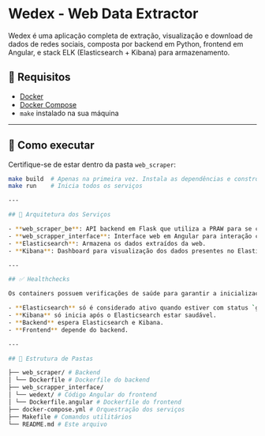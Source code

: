 # Wedex - Web Data Extractor

Wedex é uma aplicação completa de extração, visualização e download de dados de redes sociais, composta por backend em Python, frontend em Angular, e stack ELK (Elasticsearch + Kibana) para armazenamento.

## 🧰 Requisitos

- [Docker](https://www.docker.com/)
- [Docker Compose](https://docs.docker.com/compose/)
- `make` instalado na sua máquina

---

## 🚀 Como executar

Certifique-se de estar dentro da pasta `web_scraper`:

```bash
make build  # Apenas na primeira vez. Instala as dependências e constrói os containers
make run    # Inicia todos os serviços

---

## 🧱 Arquitetura dos Serviços

- **web_scraper_be**: API backend em Flask que utiliza a PRAW para se comunicar com a Reddit, extrai os dados e envia ao Elasticsearch.
- **web_scrapper_interface**: Interface web em Angular para interação com os dados extraídos.
- **Elasticsearch**: Armazena os dados extraídos da web.
- **Kibana**: Dashboard para visualização dos dados presentes no Elasticsearch.

---

## ✅ Healthchecks

Os containers possuem verificações de saúde para garantir a inicialização correta dos serviços:

- **Elasticsearch** só é considerado ativo quando estiver com status `green` ou `yellow`.
- **Kibana** só inicia após o Elasticsearch estar saudável.
- **Backend** espera Elasticsearch e Kibana.
- **Frontend** depende do backend.

---

## 📁 Estrutura de Pastas

├── web_scraper/ # Backend 
│ └── Dockerfile # Dockerfile do backend
├── web_scrapper_interface/
│ └── wedext/ # Código Angular do frontend
│ └── Dockerfile.angular # Dockerfile do frontend
├── docker-compose.yml # Orquestração dos serviços
├── Makefile # Comandos utilitários
└── README.md # Este arquivo
